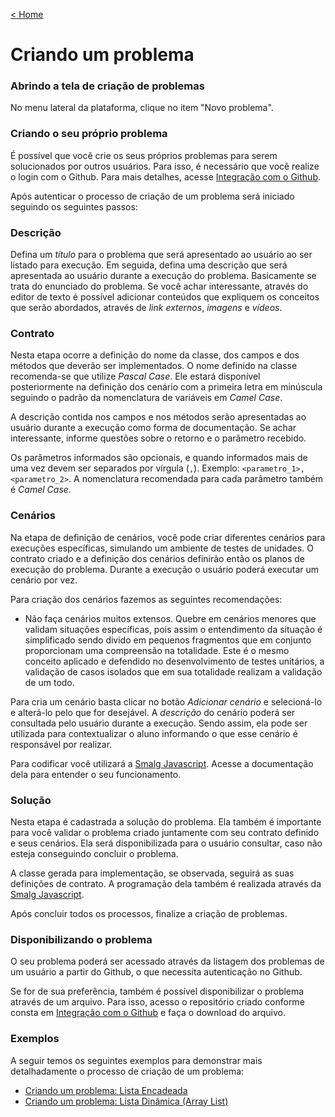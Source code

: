 [< Home](/smalg-platform)

# Criando um problema

### Abrindo a tela de criação de problemas

No menu lateral da plataforma, clique no item "Novo problema".

### Criando o seu próprio problema

É possível que você crie os seus próprios problemas para serem solucionados por outros usuários. Para isso, é necessário que você realize o login com o Github. Para mais detalhes, acesse [Integração com o Github](/smalg-platform/github-integration).

Após autenticar o processo de criação de um problema será iniciado seguindo os seguintes passos:

### Descrição

Defina um *título* para o problema que será apresentado ao usuário ao ser listado para execução. Em seguida, defina uma descrição que será apresentada ao usuário durante a execução do problema. Basicamente se trata do enunciado do problema. Se você achar interessante, através do editor de texto é possível adicionar conteúdos que expliquem os conceitos que serão abordados, através de *link externos*, *imagens* e *vídeos*.

### Contrato

Nesta etapa ocorre a definição do nome da classe, dos campos e dos métodos que deverão ser implementados. O nome definido na classe recomenda-se que utilize *Pascal Case*. Ele estará disponível posteriormente na definição dos cenário com a primeira letra em minúscula seguindo o padrão da nomenclatura de variáveis em *Camel Case*.

A descrição contida nos campos e nos métodos serão apresentadas ao usuário durante a execução como forma de documentação. Se achar interessante, informe questões sobre o retorno e o parâmetro recebido.

Os parâmetros informados são opcionais, e quando informados mais de uma vez devem ser separados por vírgula (`,`). Exemplo: `<parametro_1>, <parametro_2>`. A nomenclatura recomendada para cada parâmetro também é *Camel Case*.

### Cenários

Na etapa de definição de cenários, você pode criar diferentes cenários para execuções específicas, simulando um ambiente de testes de unidades. O contrato criado e a definição dos cenários definirão então os planos de execução do problema. Durante a execução o usuário poderá executar um cenário por vez.

Para criação dos cenários fazemos as seguintes recomendações:

* Não faça cenários muitos extensos. Quebre em cenários menores que validam situações específicas, pois assim o entendimento da situação é simplificado sendo divido em pequenos fragmentos que em conjunto proporcionam uma compreensão na totalidade. Este é o mesmo conceito aplicado e defendido no desenvolvimento de testes unitários, a validação de casos isolados que em sua totalidade realizam a validação de um todo.

Para cria um cenário basta clicar no botão *Adicionar cenário* e selecioná-lo e alterá-lo pelo que for desejável. A *descrição* do cenário poderá ser consultada pelo usuário durante a execução. Sendo assim, ela pode ser utilizada para contextualizar o aluno informando o que esse cenário é responsável por realizar.

Para codificar você utilizará a [Smalg Javascript](/smalg-platform/languages/smalg-javascript). Acesse a documentação dela para entender o seu funcionamento.

### Solução

Nesta etapa é cadastrada a solução do problema. Ela também é importante para você validar o problema criado juntamente com seu contrato definido e seus cenários. Ela será disponibilizada para o usuário consultar, caso não esteja conseguindo concluir o problema.

A classe gerada para implementação, se observada, seguirá as suas definições de contrato. A programação dela também é realizada através da [Smalg Javascript](/smalg-platform/languages/smalg-javascript).

Após concluir todos os processos, finalize a criação de problemas.

### Disponibilizando o problema

O seu problema poderá ser acessado através da listagem dos problemas de um usuário a partir do Github, o que necessita autenticação no Github.

Se for de sua preferência, também é possível disponibilizar o problema através de um arquivo. Para isso, acesso o repositório criado conforme consta em [Integração com o Github](/smalg-platform/github-integration) e faça o download do arquivo.

### Exemplos

A seguir temos os seguintes exemplos para demonstrar mais detalhadamente o processo de criação de um problema:

* [Criando um problema: Lista Encadeada](/smalg-platform/problems/creation/linked-list)
* [Criando um problema: Lista Dinâmica (Array List)](/smalg-platform/problems/creation/array-list)